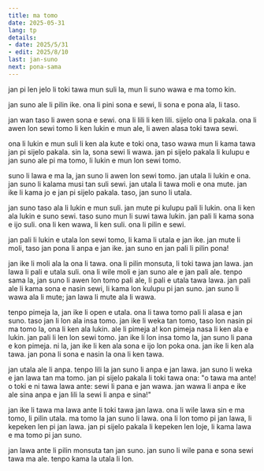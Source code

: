 ```yaml
---
title: ma tomo
date: 2025-05-31
lang: tp
details:
- date: 2025/5/31
- edit: 2025/8/10
last: jan-suno
next: pona-sama
---
```


jan pi len jelo li toki tawa mun suli la, mun li suno wawa e ma tomo kin.

jan suno ale li pilin ike. ona li pini sona e sewi, li sona e pona ala, li taso.

jan wan taso li awen sona e sewi. ona li lili li ken lili. sijelo ona li pakala. ona li awen lon sewi tomo li ken lukin e mun ale, li awen alasa toki tawa sewi.

ona li lukin e mun suli li ken ala kute e toki ona, taso wawa mun li kama tawa jan pi sijelo pakala. sin la, sona sewi li wawa. jan pi sijelo pakala li kulupu e jan suno ale pi ma tomo, li lukin e mun lon sewi tomo.

suno li lawa e ma la, jan suno li awen lon sewi tomo. jan utala li lukin e ona. jan suno li kalama musi tan suli sewi. jan utala li tawa moli e ona mute. jan ike li kama jo e jan pi sijelo pakala. taso, jan suno li utala.

jan suno taso ala li lukin e mun suli. jan mute pi kulupu pali li lukin. ona li ken ala lukin e suno sewi. taso suno mun li suwi tawa lukin. jan pali li kama sona e ijo suli. ona li ken wawa, li ken suli. ona li pilin e sewi.

jan pali li lukin e utala lon sewi tomo, li kama li utala e jan ike. jan mute li moli, taso jan pona li anpa e jan ike. jan suno en jan pali li pilin pona!

jan ike li moli ala la ona li tawa. ona li pilin monsuta, li toki tawa jan lawa. jan lawa li pali e utala suli. ona li wile moli e jan suno ale e jan pali ale. tenpo sama la, jan suno li awen lon tomo pali ale, li pali e utala tawa lawa. jan pali ale li kama sona e nasin sewi, li kama lon kulupu pi jan suno. jan suno li wawa ala li mute; jan lawa li mute ala li wawa.

tenpo pimeja la, jan ike li open e utala. ona li tawa tomo pali li alasa e jan suno. taso jan li lon ala insa tomo. jan ike li weka tan tomo, taso lon nasin pi ma tomo la, ona li ken ala lukin. ale li pimeja a! kon pimeja nasa li ken ala e lukin. jan pali li len lon sewi tomo. jan ike li lon insa tomo la, jan suno li pana e kon pimeja. ni la, jan ike li ken ala sona e ijo lon poka ona. jan ike li ken ala tawa. jan pona li sona e nasin la ona li ken tawa.

jan utala ale li anpa. tenpo lili la jan suno li anpa e jan lawa. jan suno li weka e jan lawa tan ma tomo. jan pi sijelo pakala li toki tawa ona: "o tawa ma ante! o toki e ni tawa lawa ante: sewi li pana e jan wawa. jan wawa li anpa e ike ale sina anpa e jan lili la sewi li anpa e sina!"

jan ike li tawa ma lawa ante li toki tawa jan lawa. ona li wile lawa sin e ma tomo, li pilin utala. ma tomo la jan suno li lawa. ona li lon tomo pi jan lawa, li kepeken len pi jan lawa. jan pi sijelo pakala li kepeken len loje, li kama lawa e ma tomo pi jan suno.

jan lawa ante li pilin monsuta tan jan suno. jan suno li wile pana e sona sewi tawa ma ale. tenpo kama la utala li lon.
